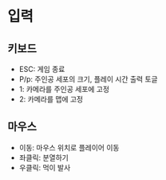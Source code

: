 # 입력

## 키보드
- ESC: 게임 종료
- P/p: 주인공 세포의 크기, 플레이 시간 출력 토글
- 1: 카메라를 주인공 세포에 고정
- 2: 카메라를 맵에 고정

## 마우스
- 이동: 마우스 위치로 플레이어 이동
- 좌클릭: 분열하기
- 우클릭: 먹이 발사
